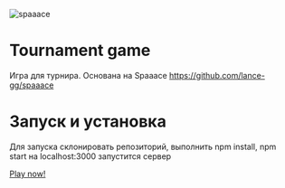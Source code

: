 ![spaaace](https://cloud.githubusercontent.com/assets/3951311/21784604/ffc2d282-d6c4-11e6-97f0-0ada12c4fab7.gif)

# Tournament game
Игра для турнира. Основана на Spaaace https://github.com/lance-gg/spaaace

# Запуск и установка
Для запуска склонировать репозиторий, выполнить npm install, npm start
на localhost:3000 запустится сервер


[Play now!](http://uac.mingaliev.ru/)
